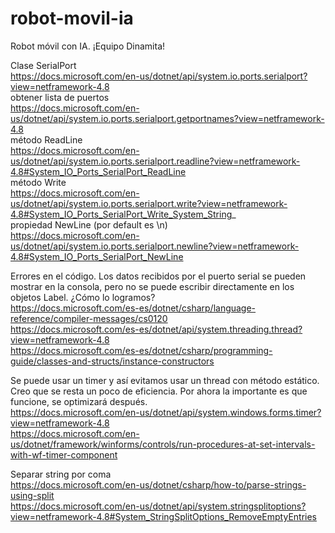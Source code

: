 # robot-movil-ia
Robot móvil con IA. ¡Equipo Dinamita!

Clase SerialPort  
https://docs.microsoft.com/en-us/dotnet/api/system.io.ports.serialport?view=netframework-4.8  
obtener lista de puertos  
https://docs.microsoft.com/en-us/dotnet/api/system.io.ports.serialport.getportnames?view=netframework-4.8  
método ReadLine  
https://docs.microsoft.com/en-us/dotnet/api/system.io.ports.serialport.readline?view=netframework-4.8#System_IO_Ports_SerialPort_ReadLine  
método Write  
https://docs.microsoft.com/en-us/dotnet/api/system.io.ports.serialport.write?view=netframework-4.8#System_IO_Ports_SerialPort_Write_System_String_  
propiedad NewLine (por default es \n)  
https://docs.microsoft.com/en-us/dotnet/api/system.io.ports.serialport.newline?view=netframework-4.8#System_IO_Ports_SerialPort_NewLine  

Errores en el código. Los datos recibidos por el puerto serial se pueden mostrar en la consola, pero no se puede escribir directamente en los objetos Label. ¿Cómo lo logramos?  
https://docs.microsoft.com/es-es/dotnet/csharp/language-reference/compiler-messages/cs0120  
https://docs.microsoft.com/es-es/dotnet/api/system.threading.thread?view=netframework-4.8  
https://docs.microsoft.com/es-es/dotnet/csharp/programming-guide/classes-and-structs/instance-constructors  

Se puede usar un timer y así evitamos usar un thread con método estático. Creo que se resta un poco de eficiencia. Por ahora la importante es que funcione, se optimizará después.  
https://docs.microsoft.com/en-us/dotnet/api/system.windows.forms.timer?view=netframework-4.8  
https://docs.microsoft.com/en-us/dotnet/framework/winforms/controls/run-procedures-at-set-intervals-with-wf-timer-component  

Separar string por coma  
https://docs.microsoft.com/en-us/dotnet/csharp/how-to/parse-strings-using-split  
https://docs.microsoft.com/en-us/dotnet/api/system.stringsplitoptions?view=netframework-4.8#System_StringSplitOptions_RemoveEmptyEntries  
